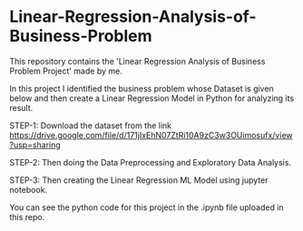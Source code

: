 # Linear-Regression-Analysis-of-Business-Problem

This repository contains the 'Linear Regression Analysis of Business Problem Project' made by me.

In this project I identified the business problem whose Dataset is given below and then create a Linear Regression Model in Python for analyzing its result.

STEP-1: Download the dataset from the link https://drive.google.com/file/d/171jIxEhN07ZtRi10A9zC3w3OUimosufx/view?usp=sharing

STEP-2: Then doing the Data Preprocessing and Exploratory Data Analysis.

STEP-3: Then creating the Linear Regression ML Model using jupyter notebook.

You can see the python code for this project in the .ipynb file uploaded in this repo.
